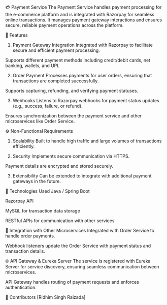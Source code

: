 💳 Payment Service
The Payment Service handles payment processing for the e-commerce platform and is integrated with Razorpay for seamless online transactions. It manages payment gateway interactions and ensures secure, reliable payment operations across the platform.

🚀 Features
1. Payment Gateway Integration
Integrated with Razorpay to facilitate secure and efficient payment processing.

Supports different payment methods including credit/debit cards, net banking, wallets, and UPI.

2. Order Payment
Processes payments for user orders, ensuring that transactions are completed successfully.

Supports capturing, refunding, and verifying payment statuses.

3. Webhooks
Listens to Razorpay webhooks for payment status updates (e.g., success, failure, or refund).

Ensures synchronization between the payment service and other microservices like Order Service.

⚙️ Non-Functional Requirements
1. Scalability
Built to handle high traffic and large volumes of transactions efficiently.

2. Security
Implements secure communication via HTTPS.

Payment details are encrypted and stored securely.

3. Extensibility
Can be extended to integrate with additional payment gateways in the future.

🧩 Technologies Used
Java / Spring Boot

Razorpay API

MySQL for transaction data storage

RESTful APIs for communication with other services

🔄 Integration with Other Microservices
Integrated with Order Service to handle order payments.

Webhook listeners update the Order Service with payment status and transaction details.

🌐 API Gateway & Eureka Server
The service is registered with Eureka Server for service discovery, ensuring seamless communication between microservices.

API Gateway handles routing of payment requests and enforces authentication.

📌 Contributors
[Ridhim Singh Raizada]

